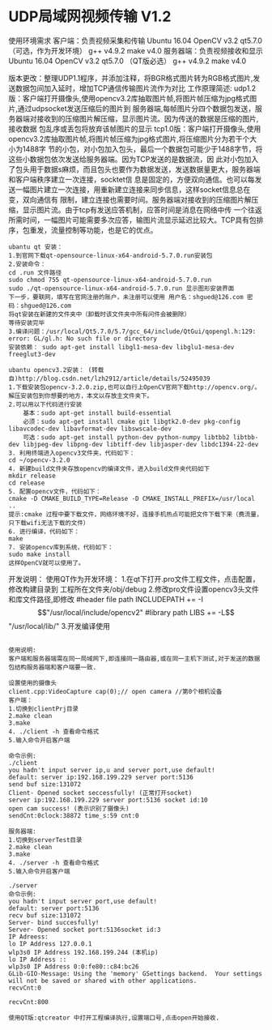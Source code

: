 ﻿# UDP局域网视频传输 V1.2
使用环境需求
客户端：负责视频采集和传输
Ubuntu 16.04 
OpenCV v3.2
qt5.7.0 （可选，作为开发环境）
g++ v4.9.2
make v4.0 
服务器端：负责视频接收和显示
Ubuntu 16.04 
OpenCV v3.2
qt5.7.0 （QT版必选）
g++ v4.9.2
make v4.0 

版本更改：整理UDP1.1程序，并添加注释，将BGR格式图片转为RGB格式图片,发送数据包间加入延时，增加TCP通信传输图片流作为对比
工作原理简述:
    udp1.2版：客户端打开摄像头,使用opencv3.2库抽取图片帧,将图片帧压缩为jpg格式图片,通过udpsocket发送压缩后的图片到
服务器端,每帧图片分四个数据包发送，服务器端对接收到的压缩图片解压缩，显示图片流。因为传送的数据是压缩的图片,接收数据
包乱序或丢包将放弃该帧图片的显示
    tcp1.0版：客户端打开摄像头,使用opencv3.2库抽取图片帧,将图片帧压缩为jpg格式图片,将压缩图片分为若干个大小为1488字
节的小包，对小包加入包头，最后一个数据包可能少于1488字节，将这些小数据包依次发送给服务器端。因为TCP发送的是数据流，因
此对小包加入了包头用于数据s麻烦，而且包头也要作为数据发送，发送数据量更大，服务器端和客户端秩序建立一次连接，socktet信
息是固定的，方便双向通信。也可以每发送一幅图片建立一次连接，用重新建立连接来同步信息，这样socket信息总在变，双向通信有
限制，建立连接也需要时间。服务器端对接收到的压缩图片解压缩，显示图片流。由于tcp有发送应答机制，应答时间是消息在网络中传
一个往返所需时间，一幅图片可能需要多次应答，输图片流显示延迟比较大。TCP具有包排序，包重发，流量控制等功能，也是它的优点。
~~~~~~~~~~~~~~~~~~~~~~~~~~~~~~~~~~~~~~~~~~~~~~~~~~~~~~~~~~~~~~~~~~~~~~~~~~~~~~~~~~~~~~~~~~~~~~~~~
ubantu qt 安装：
1.到官网下载qt-opensource-linux-x64-android-5.7.0.run安装包
2.安装命令：
cd .run 文件路径
sudo chmod 755 qt-opensource-linux-x64-android-5.7.0.run
sudo ./qt-opensource-linux-x64-android-5.7.0.run 显示图形安装界面
下一步，要联网，填写在官网注册的账户，未注册可以使用 用户名：shgued@126.com 密码：shgued@126.com
将qt安装在新建的文件夹中（卸载时该文件夹中所有问件会被删除）
等待安装完毕
3.编译问题：/usr/local/Qt5.7.0/5.7/gcc_64/include/QtGui/qopengl.h:129: error: GL/gl.h: No such file or directory
安装依赖： sudo apt-get install libgl1-mesa-dev libglu1-mesa-dev freeglut3-dev

ubantu opencv3.2安装： (转载自)http://blog.csdn.net/lzh2912/article/details/52495039 
1.下载安装包opencv-3.2.0.zip,也可以自行上OpenCV官网下载http://opencv.org/。解压安装包到你想要的地方，本文以存放主文件夹下。
2.可以用以下代码进行安装
    基本：sudo apt-get install build-essential
    必须：sudo apt-get install cmake git libgtk2.0-dev pkg-config libavcodec-dev libavformat-dev libswscale-dev
    可选：sudo apt-get install python-dev python-numpy libtbb2 libtbb-dev libjpeg-dev libpng-dev libtiff-dev libjasper-dev libdc1394-22-dev
3. 利用终端进入opencv3文件夹，代码如下：
cd ~/opencv-3.2.0
4. 新建build文件夹存放opencv的编译文件，进入build文件夹代码如下
mkdir release
cd release
5. 配置opencv文件，代码如下：
cmake -D CMAKE_BUILD_TYPE=Release -D CMAKE_INSTALL_PREFIX=/usr/local ..
提示:cmake 过程中要下载文件，网络环境不好，连接手机热点可能把文件下载下来（费流量，只下载wifi无法下载的文件）
6. 进行编译，代码如下：
make
7. 安装opencv库到系统，代码如下：
sudo make install
这样OpenCV就可以使用了。
~~~~~~~~~~~~~~~~~~~~~~~~~~~~~~~~~~~~~~~~~~~~~~~~~~~~~~~~~~~~~~~~~~~~~~~~~~~~~~~~~~~~~~~~~~~~~~~~~
开发说明：
使用QT作为开发环境：
1.在qt下打开.pro文件工程文件，点击配置，修改构建目录到 工程所在文件夹/obj/debug
2.修改pro文件设置opencv3头文件和库文件路径,即修改
#header file path
INCLUDEPATH += -I$$"/usr/local/include/opencv2"
#library path
LIBS += -L$$"/usr/local/lib/"
3.开发编译使用

~~~~~~~~~~~~~~~~~~~~~~~~~~~~~~~~~~~~~~~~~~~~~~~~~~~~~~~~~~~~~~~~~~~~~~~~~~~~~~~~~~~~~~~~~~~~~~~~~

使用说明:
客户端和服务器端需在同一局域网下,即连接同一路由器,或在同一主机下测试,对于发送的数据包结构服务器端和客户端要一致.

设置使用的摄像头
client.cpp:VideoCapture cap(0);// open camera //第0个相机设备
客户端：
1.切换到clientPrj目录
2.make clean
3.make
4. ./client -h 查看命令格式
5.输入命令开启客户端

命令示例:
./client
you hadn't input server ip,u and server port,use default!
default: server ip:192.168.199.229 server port:5136
send buf size:131072
Client- Opened socket seccessfully! (正常打开socket)
server ip:192.168.199.229 server port:5136 socket id:10
open cam success! (表示识别了摄像头)
sendCnt:0clock:38872 time_s:59 cnt:0

服务器端:
1.切换到serverTest目录
2.make clean
3.make
4. ./server -h 查看命令格式
5.输入命令开启客户端

./server
命令示例:
you hadn't input server port,use default!
default: server port:5136
recv buf size:131072
Server- bind succesfully!
Server- Opened socket port:5136socket id:3
IP Adreess:
lo IP Address 127.0.0.1
wlp3s0 IP Address 192.168.199.244 (本机ip)
lo IP Address ::
wlp3s0 IP Address 0:0:fe80::c84:bc26
GLib-GIO-Message: Using the 'memory' GSettings backend.  Your settings will not be saved or shared with other applications.
recvCnt:0

recvCnt:800

使用QT版:qtcreator 中打开工程编译执行,设置端口号,点击open开始接收.

